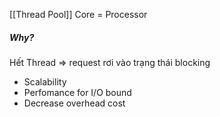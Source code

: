 [[Thread Pool]]
Core = Processor
##### Why?
Hết Thread => request rơi vào trạng thái blocking
* Scalability
* Perfomance for I/O bound
* Decrease overhead cost